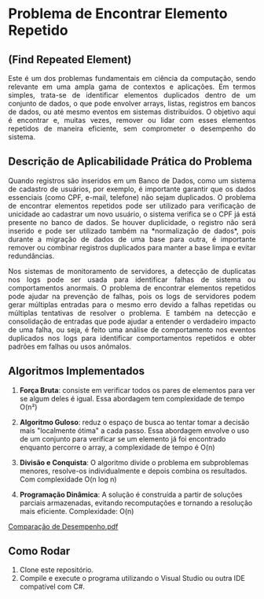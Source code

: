 # Problema de Encontrar Elemento Repetido 
## (Find Repeated Element)

<p align="justify"> Este é um dos problemas fundamentais em ciência da computação, sendo relevante em uma ampla gama de contextos e aplicações. 
  Em termos simples, trata-se de identificar elementos duplicados dentro de um conjunto de dados, o que pode envolver arrays, listas, registros em bancos de dados, ou até mesmo eventos em sistemas distribuídos. 
  O objetivo aqui é encontrar e, muitas vezes, remover ou lidar com esses elementos repetidos de maneira eficiente, sem comprometer o desempenho do sistema.</p>

## Descrição de Aplicabilidade Prática do Problema

<p align="justify"> Quando registros são inseridos em um Banco de Dados, como um sistema de cadastro de usuários, por exemplo, é importante garantir que os dados essenciais (como CPF, e-mail, telefone) 
não sejam duplicados. O problema de encontrar elementos repetidos pode ser utilizado para verificação de unicidade ao cadastrar um novo usuário, o sistema verifica se o CPF já está presente no banco de dados. 
Se houver duplicidade, o registro não será inserido e pode ser utilizado também na *normalização de dados*, pois durante a migração de dados de uma base para outra, é importante remover ou combinar 
registros duplicados para manter a base limpa e evitar redundâncias. </p>

<p align="justify"> Nos sistemas de monitoramento de servidores, a detecção de duplicatas nos logs pode ser usada para identificar falhas de sistema ou comportamentos anormais. 
  O problema de encontrar elementos repetidos pode ajudar na prevenção de falhas, pois os logs de servidores podem gerar múltiplas entradas para o mesmo erro devido a falhas repetidas ou 
  múltiplas tentativas de resolver o problema. E também na detecção e consolidação de entradas que pode ajudar a entender o verdadeiro impacto de uma falha, ou seja, 
  é feito uma análise de comportamento nos eventos duplicados nos logs para identificar comportamentos repetidos e obter padrões em falhas ou usos anômalos.</p>

## Algoritmos Implementados

1. **Força Bruta**: consiste em verificar todos os pares de elementos para ver se algum deles é igual. Essa abordagem tem complexidade de tempo 
O(n²)

2. **Algoritmo Guloso**: reduz o espaço de busca ao tentar tomar a decisão mais "localmente ótima" a cada passo. Essa abordagem envolve o uso de um conjunto para verificar se um elemento já foi encontrado enquanto percorre o array, a complexidade de tempo é O(n)
   
3. **Divisão e Conquista**: O algoritmo divide o problema em subproblemas menores, resolve-os individualmente e depois combina os resultados. Com complexidade O(n log n)
   
4. **Programação Dinâmica**: A solução é construída a partir de soluções parciais armazenadas, evitando recomputações e tornando a resolução mais eficiente. Complexidade: O(n)

[Comparação de Desempenho.pdf](https://github.com/user-attachments/files/18310442/TD1.-.Pagina1.pdf)

## Como Rodar
1. Clone este repositório.
2. Compile e execute o programa utilizando o Visual Studio ou outra IDE compatível com C#.
